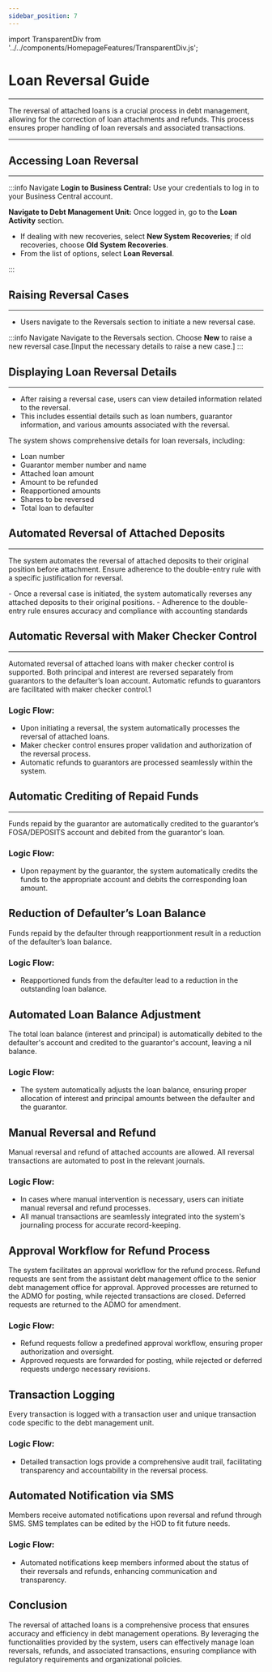 ```yaml
---
sidebar_position: 7
---
```


import TransparentDiv from '../../components/HomepageFeatures/TransparentDiv.js';

# Loan Reversal Guide
---

<div class="customized-intro-container" id="introduction">
    <p>
The reversal of attached loans is a crucial process in debt management, allowing for the correction of loan attachments and refunds. This process ensures proper handling of loan reversals and associated transactions.
    </p>
</div>

---

## Accessing Loan Reversal
---

:::info Navigate
**Login to Business Central:** Use your credentials to log in to your Business Central account.

**Navigate to Debt Management Unit:** Once logged in, go to the **Loan Activity** section.
   - If dealing with new recoveries, select **New System Recoveries**; if old recoveries, choose **Old System Recoveries**.
   - From the list of options, select **Loan Reversal**.

:::

## Raising Reversal Cases
---
- Users navigate to the Reversals section to initiate a new reversal case.

:::info Navigate
Navigate to the Reversals section.
Choose **New** to raise a new reversal case.[Input the necessary details to raise a new case.]
:::

## Displaying Loan Reversal Details
---

- After raising a reversal case, users can view detailed information related to the reversal.
- This includes essential details such as loan numbers, guarantor information, and various amounts associated with the reversal.

The system shows comprehensive details for loan reversals, including:
- Loan number
- Guarantor member number and name
- Attached loan amount
- Amount to be refunded
- Reapportioned amounts
- Shares to be reversed
- Total loan to defaulter

## Automated Reversal of Attached Deposits
---

The system automates the reversal of attached deposits to their original position before attachment.
Ensure adherence to the double-entry rule with a specific justification for reversal.

<TransparentDiv>
- Once a reversal case is initiated, the system automatically reverses any attached deposits to their original positions.
- Adherence to the double-entry rule ensures accuracy and compliance with accounting standards
</TransparentDiv>


## Automatic Reversal with Maker Checker Control
---

Automated reversal of attached loans with maker checker control is supported.
Both principal and interest are reversed separately from guarantors to the defaulter’s loan account.
Automatic refunds to guarantors are facilitated with maker checker control.1

### Logic Flow:
- Upon initiating a reversal, the system automatically processes the reversal of attached loans.
- Maker checker control ensures proper validation and authorization of the reversal process.
- Automatic refunds to guarantors are processed seamlessly within the system.

## Automatic Crediting of Repaid Funds
---

Funds repaid by the guarantor are automatically credited to the guarantor’s FOSA/DEPOSITS account and debited from the guarantor's loan.

### Logic Flow:
- Upon repayment by the guarantor, the system automatically credits the funds to the appropriate account and debits the corresponding loan amount.

## Reduction of Defaulter’s Loan Balance

Funds repaid by the defaulter through reapportionment result in a reduction of the defaulter’s loan balance.

### Logic Flow:
- Reapportioned funds from the defaulter lead to a reduction in the outstanding loan balance.

## Automated Loan Balance Adjustment

The total loan balance (interest and principal) is automatically debited to the defaulter's account and credited to the guarantor's account, leaving a nil balance.

### Logic Flow:
- The system automatically adjusts the loan balance, ensuring proper allocation of interest and principal amounts between the defaulter and the guarantor.

## Manual Reversal and Refund

Manual reversal and refund of attached accounts are allowed.
All reversal transactions are automated to post in the relevant journals.

### Logic Flow:
- In cases where manual intervention is necessary, users can initiate manual reversal and refund processes.
- All manual transactions are seamlessly integrated into the system's journaling process for accurate record-keeping.

## Approval Workflow for Refund Process

The system facilitates an approval workflow for the refund process.
Refund requests are sent from the assistant debt management office to the senior debt management office for approval.
Approved processes are returned to the ADMO for posting, while rejected transactions are closed.
Deferred requests are returned to the ADMO for amendment.

### Logic Flow:
- Refund requests follow a predefined approval workflow, ensuring proper authorization and oversight.
- Approved requests are forwarded for posting, while rejected or deferred requests undergo necessary revisions.

## Transaction Logging

Every transaction is logged with a transaction user and unique transaction code specific to the debt management unit.

### Logic Flow:
- Detailed transaction logs provide a comprehensive audit trail, facilitating transparency and accountability in the reversal process.

## Automated Notification via SMS

Members receive automated notifications upon reversal and refund through SMS.
SMS templates can be edited by the HOD to fit future needs.

### Logic Flow:
- Automated notifications keep members informed about the status of their reversals and refunds, enhancing communication and transparency.

## Conclusion

The reversal of attached loans is a comprehensive process that ensures accuracy and efficiency in debt management operations. By leveraging the functionalities provided by the system, users can effectively manage loan reversals, refunds, and associated transactions, ensuring compliance with regulatory requirements and organizational policies.
